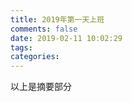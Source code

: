 ```yaml
---
title: 2019年第一天上班
comments: false
date: 2019-02-11 10:02:29
tags:
categories:
---
```


以上是摘要部分
<!--more-->